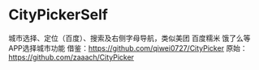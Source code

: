 # CityPickerSelf
城市选择、定位（百度）、搜索及右侧字母导航，类似美团 百度糯米 饿了么等APP选择城市功能     借鉴：https://github.com/qiwei0727/CityPicker 原始：https://github.com/zaaach/CityPicker
